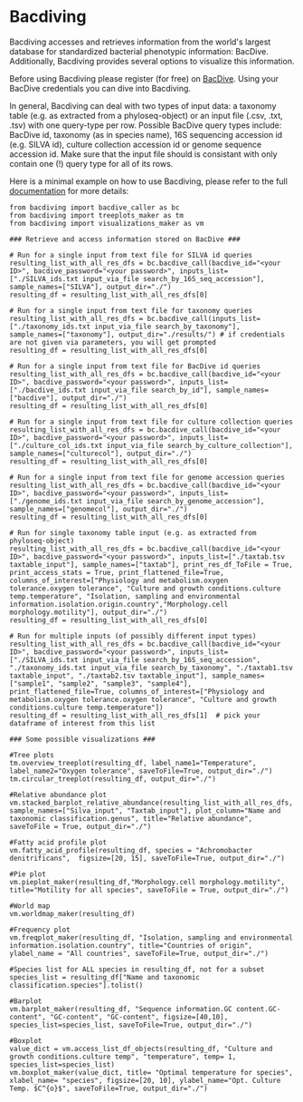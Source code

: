 # Bacdiving

Bacdiving accesses and retrieves information from the world's largest database for standardized bacterial phenotypic information: BacDive.
Additionally, Bacdiving provides several options to visualize this information.  

Before using Bacdiving please register (for free) on [BacDive](https://api.bacdive.dsmz.de/).
Using your BacDive credentials you can dive into Bacdiving. 

In general, Bacdiving can deal with two types of input data: a taxonomy table (e.g. as extracted from a phyloseq-object) or an input file (.csv, .txt, .tsv) with one query-type per row.
Possible BacDive query types include: BacDive id, taxonomy (as in species name), 16S sequencing accession id (e.g. SILVA id), culture collection accession id or genome sequence accession id.
Make sure that the input file should is consistant with only contain one (!) query type for all of its rows.

Here is a minimal example on how to use Bacdiving, please refer to the full [documentation](https://bacdiving.readthedocs.io/en/latest/) for more details:

```
from bacdiving import bacdive_caller as bc
from bacdiving import treeplots_maker as tm
from bacdiving import visualizations_maker as vm

### Retrieve and access information stored on BacDive ###

# Run for a single input from text file for SILVA id queries
resulting_list_with_all_res_dfs = bc.bacdive_call(bacdive_id="<your ID>", bacdive_password="<your password>", inputs_list=["./SILVA_ids.txt input_via_file search_by_16S_seq_accession"], sample_names=["SILVA"], output_dir="./")
resulting_df = resulting_list_with_all_res_dfs[0]  

# Run for a single input from text file for taxonomy queries
resulting_list_with_all_res_dfs = bc.bacdive_call(inputs_list=["./taxonomy_ids.txt input_via_file search_by_taxonomy"], sample_names=["taxonomy"], output_dir="./results/") # if credentials are not given via parameters, you will get prompted
resulting_df = resulting_list_with_all_res_dfs[0] 

# Run for a single input from text file for BacDive id queries
resulting_list_with_all_res_dfs = bc.bacdive_call(bacdive_id="<your ID>", bacdive_password="<your password>", inputs_list=["./bacdive_ids.txt input_via_file search_by_id"], sample_names=["bacdive"], output_dir="./")
resulting_df = resulting_list_with_all_res_dfs[0] 

# Run for a single input from text file for culture collection queries
resulting_list_with_all_res_dfs = bc.bacdive_call(bacdive_id="<your ID>", bacdive_password="<your password>", inputs_list=["./culture_col_ids.txt input_via_file search_by_culture_collection"], sample_names=["culturecol"], output_dir="./")
resulting_df = resulting_list_with_all_res_dfs[0] 

# Run for a single input from text file for genome accession queries
resulting_list_with_all_res_dfs = bc.bacdive_call(bacdive_id="<your ID>", bacdive_password="<your password>", inputs_list=["./genome_ids.txt input_via_file search_by_genome_accession"], sample_names=["genomecol"], output_dir="./") 
resulting_df = resulting_list_with_all_res_dfs[0] 

# Run for single taxonomy table input (e.g. as extracted from phyloseq-object)
resulting_list_with_all_res_dfs = bc.bacdive_call(bacdive_id="<your ID>", bacdive_password="<your password>", inputs_list=["./taxtab.tsv taxtable_input"], sample_names=["taxtab"], print_res_df_ToFile = True, print_access_stats = True, print_flattened_file=True, columns_of_interest=["Physiology and metabolism.oxygen tolerance.oxygen tolerance", "Culture and growth conditions.culture temp.temperature", "Isolation, sampling and environmental information.isolation.origin.country","Morphology.cell morphology.motility"], output_dir="./") 
resulting_df = resulting_list_with_all_res_dfs[0] 

# Run for multiple inputs (of possibly different input types)
resulting_list_with_all_res_dfs = bc.bacdive_call(bacdive_id="<your ID>", bacdive_password="<your password>", inputs_list=["./SILVA_ids.txt input_via_file search_by_16S_seq_accession", "./taxonomy_ids.txt input_via_file search_by_taxonomy", "./taxtab1.tsv taxtable_input", "./taxtab2.tsv taxtable_input"], sample_names=["sample1", "sample2", "sample3", "sample4"], print_flattened_file=True, columns_of_interest=["Physiology and metabolism.oxygen tolerance.oxygen tolerance", "Culture and growth conditions.culture temp.temperature"])
resulting_df = resulting_list_with_all_res_dfs[1]  # pick your dataframe of interest from this list
```

```
### Some possible visualizations ###

#Tree plots
tm.overview_treeplot(resulting_df, label_name1="Temperature", label_name2="Oxygen tolerance", saveToFile=True, output_dir="./")
tm.circular_treeplot(resulting_df, output_dir="./")

#Relative abundance plot
vm.stacked_barplot_relative_abundance(resulting_list_with_all_res_dfs, sample_names=["Silva_input", "Taxtab_input"], plot_column="Name and taxonomic classification.genus", title="Relative abundance", saveToFile = True, output_dir="./")

#Fatty acid profile plot
vm.fatty_acid_profile(resulting_df, species = "Achromobacter denitrificans",  figsize=[20, 15], saveToFile=True, output_dir="./")

#Pie plot
vm.pieplot_maker(resulting_df,"Morphology.cell morphology.motility", title="Motility for all species", saveToFile = True, output_dir="./")

#World map
vm.worldmap_maker(resulting_df)

#Frequency plot
vm.freqplot_maker(resulting_df, "Isolation, sampling and environmental information.isolation.country", title="Countries of origin", ylabel_name = "All countries", saveToFile=True, output_dir="./")

#Species list for ALL species in resulting_df, not for a subset
species_list = resulting_df["Name and taxonomic classification.species"].tolist()

#Barplot
vm.barplot_maker(resulting_df, "Sequence information.GC content.GC-content", "GC-content", "GC-content", figsize=[40,10],  species_list=species_list, saveToFile=True, output_dir="./")

#Boxplot
value_dict = vm.access_list_df_objects(resulting_df, "Culture and growth conditions.culture temp", "temperature", temp= 1, species_list=species_list)
vm.boxplot_maker(value_dict, title= "Optimal temperature for species", xlabel_name= "species", figsize=[20, 10], ylabel_name="Opt. Culture Temp. $C^{o}$", saveToFile=True, output_dir="./")
```
